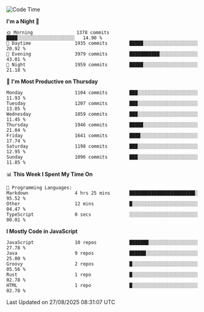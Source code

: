 <!--START_SECTION:waka-->
![Code Time](http://img.shields.io/badge/Code%20Time-1%2C358%20hrs%2059%20mins-blue)

**I'm a Night 🦉** 

```text
🌞 Morning                1378 commits        ████░░░░░░░░░░░░░░░░░░░░░   14.90 % 
🌆 Daytime                1935 commits        █████░░░░░░░░░░░░░░░░░░░░   20.92 % 
🌃 Evening                3979 commits        ███████████░░░░░░░░░░░░░░   43.01 % 
🌙 Night                  1959 commits        █████░░░░░░░░░░░░░░░░░░░░   21.18 % 
```
📅 **I'm Most Productive on Thursday** 

```text
Monday                   1104 commits        ███░░░░░░░░░░░░░░░░░░░░░░   11.93 % 
Tuesday                  1207 commits        ███░░░░░░░░░░░░░░░░░░░░░░   13.05 % 
Wednesday                1059 commits        ███░░░░░░░░░░░░░░░░░░░░░░   11.45 % 
Thursday                 1946 commits        █████░░░░░░░░░░░░░░░░░░░░   21.04 % 
Friday                   1641 commits        ████░░░░░░░░░░░░░░░░░░░░░   17.74 % 
Saturday                 1198 commits        ███░░░░░░░░░░░░░░░░░░░░░░   12.95 % 
Sunday                   1096 commits        ███░░░░░░░░░░░░░░░░░░░░░░   11.85 % 
```


📊 **This Week I Spent My Time On** 

```text
💬 Programming Languages: 
Markdown                 4 hrs 25 mins       ████████████████████████░   95.52 % 
Other                    12 mins             █░░░░░░░░░░░░░░░░░░░░░░░░   04.47 % 
TypeScript               0 secs              ░░░░░░░░░░░░░░░░░░░░░░░░░   00.01 % 
```

**I Mostly Code in JavaScript** 

```text
JavaScript               10 repos            ███████░░░░░░░░░░░░░░░░░░   27.78 % 
Java                     9 repos             ██████░░░░░░░░░░░░░░░░░░░   25.00 % 
Groovy                   2 repos             █░░░░░░░░░░░░░░░░░░░░░░░░   05.56 % 
Rust                     1 repo              █░░░░░░░░░░░░░░░░░░░░░░░░   02.78 % 
HTML                     1 repo              █░░░░░░░░░░░░░░░░░░░░░░░░   02.78 % 
```




 Last Updated on 27/08/2025 08:31:07 UTC
<!--END_SECTION:waka-->
